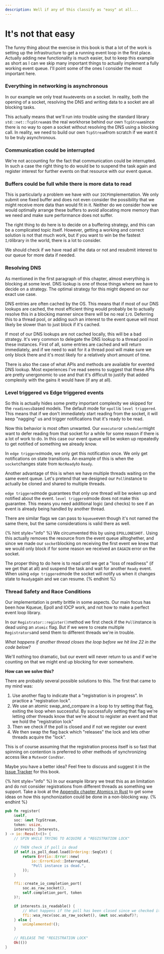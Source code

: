```yaml
---
description: Well if any of this classify as "easy" at all...
---
```


# It's not that easy

The funny thing about the exercise in this book is that a lot of the work is setting up the infrastructure to get a running event loop in the first place. Actually adding new functionality is much easier, but to keep this example as short as I can we skip many important things to actually implement a fully working event queue. I'll point some of the ones I consider the most important here.

### Everything in networking is asynchronous

In our example we only treat `Read`events on a socket. In reality, both the opening of a socket, resolving the DNS and writing data to a socket are all blocking tasks. 

This actually means that we'll run into trouble using the standard library `std::net::TcpStream`as the real workhorse behind our own `TcpStream`since there is no way to open a socket without resolving the DNS using a blocking call. In reality, we need to build our own `TcpStream`from scratch if we want it to be truly asynchronous.

### Communication could be interrupted

We're not accounting for the fact that communication could be interrupted. In such a case the right thing to do would be to suspend the task again and register interest for further events on that resource with our event queue.

### Buffers could be full while there is more data to read

This is particularly a problem we have with our `IOCP`implementation. We only submit one fixed buffer and does not even consider the possibility that we might receive more data than would fit in it. Neither do we consider how we would optimally arrange these buffers to avoid allocating more memory than we need and make sure performance does not suffer.

The right thing to do here is to decide on a buffering strategy, and this can be a complicated topic itself. However, getting a working and correct solution is not that much work, but if you want to win be the fastest `I/O`library in the world, there is a lot to consider. 

We should check if we have read all the data or not and resubmit interest to our queue for more data if needed.

### Resolving DNS

As mentioned in the first paragraph of this chapter, almost everything is blocking at some level. DNS lookup is one of those things where we have to decide on a strategy. The optimal strategy for this might depend on our exact use case.

DNS entries are often cached by the OS. This means that if most of our DNS lookups are cached, the most efficient thing would probably be to actually resolve this in a blocking manner since there will be no real `I/O`. Deferring this to a thread pool, or adding such an interest to the event queue will most likely be slower than to just block if it's cached.

If most of our DNS lookups are not cached locally, this will be a bad strategy. It's very common to delegate the DNS lookup to a thread pool in these instances. First of all, some entries are cached and will return immediately, and if we need to wait for it a thread pool will make sure we only block there and it's most likely for a relatively short amount of time.

There is also the case of what APIs and methods are available for evented DNS lookup. Most experiences I've read seems to suggest that these APIs are pretty unergonomic to use and that it's difficult to justify that added complexity with the gains it would have \(if any at all\).

### Level triggered vs Edge triggered events

So this is actually hides some pretty important complexity we skipped for the `readiness`based models. The default mode for `epoll`is `level triggered`. This means that if we don't immediately start reading from the socket, it will keep "nagging" us and trigger notifications that it's ready to be read.

Now this behavior is most often unwanted. Our `executor`or `scheduler`might want to defer reading from that socket for a while for some reason if there is a lot of work to do. In this case our event queue will be woken up repeatedly to get notified of something we already know.

In `edge triggered`mode, we only get this notification once. We only get notifications on state transitions. An example of this is when the `socket`changes state from `NotReady`to `Ready`.

Another advantage of this is when we have multiple threads waiting on the same event queue. Let's pretend that we designed our `Poll`instance to actually be cloned and shared to multiple threads.

`edge triggered`mode guarantees that only one thread will be woken up and notified about the event. `level triggered`mode does not make this guarantee. This means you need additional logic \(and checks\) to see if an event is already being handled by another thread.

There are similar flags we can pass to `kqueue`even though it's not named the same there, but the same considerations is valid there as well.

{% hint style="info" %}
We circumvented this by using `EPOLLONESHOT.` Using this actually removes the resource from the event queue alltoghether, and since we made our `socket`blocking on receiving the first event we knew that we would only block if for some reason we received an `EAGAIN` error on the socket.

The proper thing to do here is to read until we get a "loss of readiness" \(if we get that at all\) and suspend the task and wait for another `Ready` event. When using `edge triggered`mode the socket will notify us when it changes state to `Ready`again and we can resume.
{% endhint %}

### Thread Safety and Race Conditions

Our implementation is pretty brittle in some aspects. Our main focus has been how Kqueue, Epoll and IOCP work, and not how to make a perfect event loop library.

In our `Registrator::register()`method we first check if the `Poll`instance is dead using an `atomic` flag. But if we were to create multiple `Registrators`and send them to different threads we're in trouble.

_What happens if another thread closes the loop before we hit line 22 in the code below?_

We'll nothing too dramatic, but our event will never return to us and if we're counting on that we might end up blocking for ever somewhere. 

**How can we solve this?**

There are probably several possible solutions to this. The first that came to my mind was:

1. Use another flag to indicate that a "registration is in progress". In practice a "registration lock".
2. We use an atomic swap\_and\_compare in a loop to try setting that flag, exiting the loop when successful. By successfully setting that flag we're letting other threads know that we're about to register an event and that we hold the "registration lock"
3. Then we check if the poll is closed and if not we register our event
4. We then swap the flag back which "releases" the lock and lets other threads acquire the "lock".

This is of course assuming that the registration process itself is so fast that spinning on contention is preferred to other methods of synchronizing access like a `Mutex`or `CondVar`.

Maybe you have a better idea? Feel free to discuss and suggest it in the [Issue Tracker](https://github.com/cfsamson/book-exploring-epoll-kqueue-iocp/issues) for this book.

{% hint style="info" %}
In our example library we treat this as an limitation and do not consider registrations from different threads as something we support. Take a look at the [Appendix chapter Atomics in Rust](../appendix-1/atomics-in-rust.md) to get some ideas on how this synchonization could be done in a non-blocking way.
{% endhint %}

```rust
pub fn register(
    &self,
    soc: &mut TcpStream,
    token: usize,
    interests: Interests,
) -> io::Result<()> {
    // SPIN WHILE TRYING TO ACQUIRE A "REGISTRATION LOCK"
    
    // THEN check if poll is dead
    if self.is_poll_dead.load(Ordering::SeqCst) {
        return Err(io::Error::new(
            io::ErrorKind::Interrupted,
            "Poll instance is dead.",
        ));    
    }

    ffi::create_io_completion_port(
        soc.as_raw_socket(), 
        self.completion_port, token
    )?;

    if interests.is_readable() {
        // What happens if the poll has been closed since we checked it?
        ffi::wsa_recv(soc.as_raw_socket(), &mut soc.wsabuf)?;
    } else {
        unimplemented!();
    }
    
    // RELEASE THE "REGISTRATION LOCK"
    Ok(())
}
```



